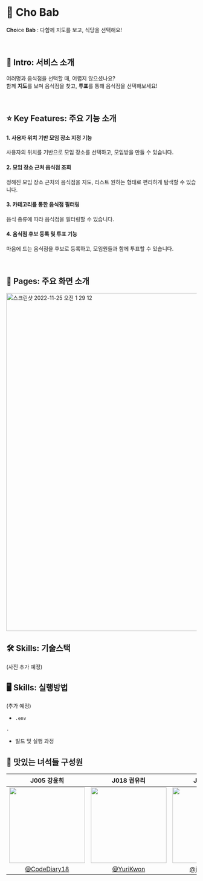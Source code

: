 # 🍣 Cho Bab
**Cho**ice **Bab** : 다함께 지도를 보고, 식당을 선택해요!

<br>

## :rice: Intro: 서비스 소개
여러명과 음식점을 선택할 때, 어렵지 않으셨나요? <br>
함께 **지도**를 보며 음식점을 찾고, **투표**를 통해 음식점을 선택해보세요!

<br>

## :star: Key Features: 주요 기능 소개
#### 1. 사용자 위치 기반 모임 장소 지정 기능
사용자의 위치를 기반으로 모임 장소를 선택하고, 모임방을 만들 수 있습니다.

#### 2. 모임 장소 근처 음식점 조회
정해진 모임 장소 근처의 음식점을 지도, 리스트 원하는 형태로 편리하게 탐색할 수 있습니다.

#### 3. 카테고리를 통한 음식점 필터링
음식 종류에 따라 음식점을 필터링할 수 있습니다.

#### 4. 음식점 후보 등록 및 투표 기능
마음에 드는 음식점을 후보로 등록하고, 모임원들과 함께 투표할 수 있습니다.

<br>

## :iphone: Pages: 주요 화면 소개
<img width="893" alt="스크린샷 2022-11-25 오전 1 29 12" src="https://user-images.githubusercontent.com/55318618/203831217-f95fa078-9ee2-4ca1-a966-cd29bc9c717d.png">

## :hammer_and_wrench: Skills: 기술스택
(사진 추가 예정)

## :desktop_computer: Skills: 실행방법
(추가 예정)
- `.env`
```
.
```
- 빌드 및 실행 과정


## :busts_in_silhouette: 맛있는 녀석들 구성원
| J005 강윤희 | J018 권유리 | J086 박정현 | J162 이창명 |
|:---:|:---:|:---:|:---:|
|<img src="https://avatars.githubusercontent.com/u/74449232" width=200 />|<img src="https://avatars.githubusercontent.com/u/55318618" width=200 />|<img src="https://avatars.githubusercontent.com/u/44913775" width=200 />|<img src="https://avatars.githubusercontent.com/u/89074053" width=200 />|
|[@CodeDiary18](https://github.com/CodeDiary18)|[@YuriKwon](https://github.com/YuriKwon)|[@jeong57281](https://github.com/jeong57281)|[@One-armed-boy](https://github.com/One-armed-boy)|
